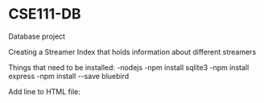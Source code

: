 # CSE111-DB
Database project 

Creating a Streamer Index that holds information about different streamers

Things that need to be installed:
-nodejs
-npm install sqlite3
-npm install express
-npm install --save bluebird

Add line to HTML file:
<script src="https://unpkg.com/axios/dist/axios.min.js" defer></script>
